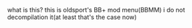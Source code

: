 what is this?
this is oldsport's BB+ mod menu(BBMM)
i do not decompilation it(at least that's the case now)

